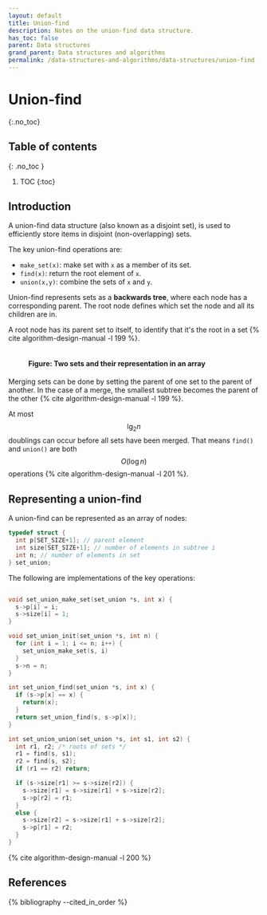 ```yaml
---
layout: default
title: Union-find
description: Notes on the union-find data structure.
has_toc: false
parent: Data structures
grand_parent: Data structures and algorithms
permalink: /data-structures-and-algorithms/data-structures/union-find
---
```


<!-- prettier-ignore-start -->

# Union-find
{:.no_toc}

## Table of contents
{: .no_toc }

1. TOC
{:toc}

<!-- prettier-ignore-end -->

## Introduction

A union-find data structure (also known as a disjoint set), is used to efficiently store items in disjoint (non-overlapping) sets.

The key union-find operations are:

- `make_set(x)`: make set with `x` as a member of its set.
- `find(x)`: return the root element of `x`.
- `union(x,y)`: combine the sets of `x` and `y`.

Union-find represents sets as a **backwards tree**, where each node has a corresponding parent. The root node defines which set the node and all its children are in.

A root node has its parent set to itself, to identify that it's the root in a set {% cite algorithm-design-manual -l 199 %}.

<figure>
  <img src="{{site.baseurl}}/assets/img/data-structures-and-algorithms/data-structures/union-find/union-find.svg" alt="">
  <figcaption><h4>Figure: Two sets and their representation in an array</h4></figcaption>
</figure>

Merging sets can be done by setting the parent of one set to the parent of another. In the case of a merge, the smallest subtree becomes the parent of the other {% cite algorithm-design-manual -l 199 %}.

At most $$\lg_2 n$$ doublings can occur before all sets have been merged. That means `find()` and `union()` are both $$O(\log n)$$ operations {% cite algorithm-design-manual -l 201 %}.

## Representing a union-find

A union-find can be represented as an array of nodes:

```c
typedef struct {
  int p[SET_SIZE+1]; // parent element
  int size[SET_SIZE+1]; // number of elements in subtree i
  int n; // number of elements in set
} set_union;
```

The following are implementations of the key operations:

```c

void set_union_make_set(set_union *s, int x) {
  s->p[i] = i;
  s->size[i] = 1;
}

void set_union_init(set_union *s, int n) {
  for (int i = 1; i <= n; i++) {
    set_union_make_set(s, i)
  }
  s->n = n;
}

int set_union_find(set_union *s, int x) {
  if (s->p[x] == x) {
    return(x);
  }
  return set_union_find(s, s->p[x]);
}

int set_union_union(set_union *s, int s1, int s2) {
  int r1, r2; /* roots of sets */
  r1 = find(s, s1);
  r2 = find(s, s2);
  if (r1 == r2) return;

  if (s->size[r1] >= s->size[r2]) {
    s->size[r1] = s->size[r1] + s->size[r2];
    s->p[r2] = r1;
  }
  else {
    s->size[r2] = s->size[r1] + s->size[r2];
    s->p[r1] = r2;
  }
}
```

{% cite algorithm-design-manual -l 200 %}

## References

{% bibliography --cited_in_order %}
